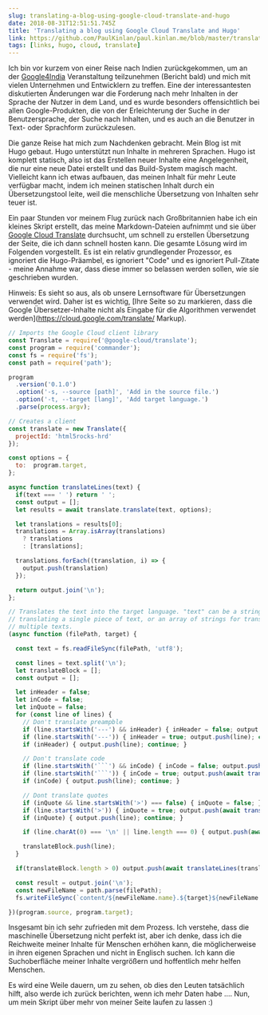 ```yaml
---
slug: translating-a-blog-using-google-cloud-translate-and-hugo
date: 2018-08-31T12:51:51.745Z
title: 'Translating a blog using Google Cloud Translate and Hugo'
link: https://github.com/PaulKinlan/paul.kinlan.me/blob/master/translate.js
tags: [links, hugo, cloud, translate]
---
```

Ich bin vor kurzem von einer Reise nach Indien zurückgekommen, um an der [Google4India](https://twitter.com/hashtag/google4india) Veranstaltung teilzunehmen (Bericht bald) und mich mit vielen Unternehmen und Entwicklern zu treffen. Eine der interessantesten diskutierten Änderungen war die Forderung nach mehr Inhalten in der Sprache der Nutzer in dem Land, und es wurde besonders offensichtlich bei allen Google-Produkten, die von der Erleichterung der Suche in der Benutzersprache, der Suche nach Inhalten, und es auch an die Benutzer in Text- oder Sprachform zurückzulesen.

Die ganze Reise hat mich zum Nachdenken gebracht. Mein Blog ist mit Hugo gebaut. Hugo unterstützt nun Inhalte in mehreren Sprachen. Hugo ist komplett statisch, also ist das Erstellen neuer Inhalte eine Angelegenheit, die nur eine neue Datei erstellt und das Build-System magisch macht. Vielleicht kann ich etwas aufbauen, das meinen Inhalt für mehr Leute verfügbar macht, indem ich meinen statischen Inhalt durch ein Übersetzungstool leite, weil die menschliche Übersetzung von Inhalten sehr teuer ist.

Ein paar Stunden vor meinem Flug zurück nach Großbritannien habe ich ein kleines Skript erstellt, das meine Markdown-Dateien aufnimmt und sie über [Google Cloud Translate](https://cloud.google.com/translate/) durchsucht, um schnell zu erstellen Übersetzung der Seite, die ich dann schnell hosten kann. Die gesamte Lösung wird im Folgenden vorgestellt. Es ist ein relativ grundlegender Prozessor, es ignoriert die Hugo-Präambel, es ignoriert "Code" und es ignoriert Pull-Zitate - meine Annahme war, dass diese immer so belassen werden sollen, wie sie geschrieben wurden.

Hinweis: Es sieht so aus, als ob unsere Lernsoftware für Übersetzungen verwendet wird. Daher ist es wichtig, [Ihre Seite so zu markieren, dass die Google Übersetzer-Inhalte nicht als Eingabe für die Algorithmen verwendet werden](https://cloud.google.com/translate/ Markup).




```Javascript
// Imports the Google Cloud client library
const Translate = require('@google-cloud/translate');
const program = require('commander');
const fs = require('fs');
const path = require('path');

program
  .version('0.1.0')
  .option('-s, --source [path]', 'Add in the source file.')
  .option('-t, --target [lang]', 'Add target language.')
  .parse(process.argv);

// Creates a client
const translate = new Translate({
  projectId: 'html5rocks-hrd'
});

const options = {
  to:  program.target,
};

async function translateLines(text) {
  if(text === ' ') return ' ';
  const output = [];
  let results = await translate.translate(text, options);

  let translations = results[0];
  translations = Array.isArray(translations)
    ? translations
    : [translations];

  translations.forEach((translation, i) => {
    output.push(translation)
  });

  return output.join('\n');
};

// Translates the text into the target language. "text" can be a string for
// translating a single piece of text, or an array of strings for translating
// multiple texts.
(async function (filePath, target) {

  const text = fs.readFileSync(filePath, 'utf8');

  const lines = text.split('\n');
  let translateBlock = [];
  const output = [];

  let inHeader = false;
  let inCode = false;
  let inQuote = false;
  for (const line of lines) {
    // Don't translate preampble
    if (line.startsWith('---') && inHeader) { inHeader = false; output.push(line); continue; }
    if (line.startsWith('---')) { inHeader = true; output.push(line); continue; }
    if (inHeader) { output.push(line); continue; }

    // Don't translate code
    if (line.startsWith('```') && inCode) { inCode = false; output.push(line); continue; }
    if (line.startsWith('```')) { inCode = true; output.push(await translateLines(translateBlock.join(' '))); translateBlock = []; output.push(line); continue; }
    if (inCode) { output.push(line); continue; }

    // Dont translate quotes
    if (inQuote && line.startsWith('>') === false) { inQuote = false; }
    if (line.startsWith('>')) { inQuote = true; output.push(await translateLines(translateBlock.join(' '))); translateBlock = []; output.push(line); }
    if (inQuote) { output.push(line); continue; }

    if (line.charAt(0) === '\n' || line.length === 0) { output.push(await translateLines(translateBlock.join(' '))); output.push(line); translateBlock = []; continue;} 

    translateBlock.push(line);
  }

  if(translateBlock.length > 0) output.push(await translateLines(translateBlock.join(' ')))

  const result = output.join('\n');
  const newFileName = path.parse(filePath);
  fs.writeFileSync(`content/${newFileName.name}.${target}${newFileName.ext}`, result);

})(program.source, program.target);
```
Insgesamt bin ich sehr zufrieden mit dem Prozess. Ich verstehe, dass die maschinelle Übersetzung nicht perfekt ist, aber ich denke, dass ich die Reichweite meiner Inhalte für Menschen erhöhen kann, die möglicherweise in ihren eigenen Sprachen und nicht in Englisch suchen. Ich kann die Suchoberfläche meiner Inhalte vergrößern und hoffentlich mehr helfen Menschen.

Es wird eine Weile dauern, um zu sehen, ob dies den Leuten tatsächlich hilft, also werde ich zurück berichten, wenn ich mehr Daten habe .... Nun, um mein Skript über mehr von meiner Seite laufen zu lassen :)
